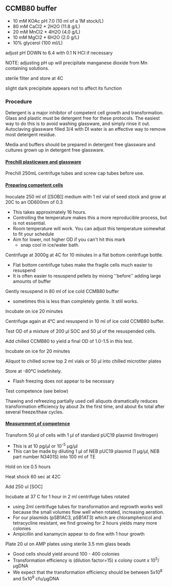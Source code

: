 ## CCMB80 buffer
- 10 mM KOAc pH 7.0 (10 ml of a 1M stock/L)
- 80 mM CaCl2 * 2H2O (11.8 g/L)
- 20 mM MnCl2 * 4H2O (4.0 g/L)
- 10 mM MgCl2 * 6H2O (2.0 g/L)
- 10% glycerol (100 ml/L)

adjust pH DOWN to 6.4 with 0.1 N HCl if necessary

NOTE: adjusting pH up will precipitate manganese dioxide from Mn containing solutions.

sterile filter and store at 4C

slight dark precipitate appears not to affect its function

### Procedure

Detergent is a major inhibitor of competent cell growth and transformation.  Glass and plastic
must be detergent free for these protocols.  The easiest way to do this is to avoid washing
glassware, and simply rinse it out.  Autoclaving glassware filled 3/4 with DI water is an effective
way to remove most detergent residue.  

Media and buffers should be prepared in detergent free glassware and cultures grown up in detergent free glassware.

#### <ins>Prechill plasticware and glassware<ins>
Prechill 250mL centrifuge tubes and screw cap tubes before use.


#### <ins>Preparing competent cells<ins>
Inoculate 250 ml of [[SOB]] medium with 1 ml vial of seed stock and grow at 20C to an OD600nm of 0.3

- This takes approximately 16 hours.
- Controlling the temperature makes this a more reproducible process, but is not essential.
- Room temperature will work.  You can adjust this temperature somewhat to fit your schedule
- Aim for lower, not higher OD if you can't hit this mark
  - snap cool in ice/water bath.

Centrifuge at 3000g at 4C for 10 minutes in a flat bottom centrifuge bottle.
- Flat bottom centrifuge tubes make the fragile cells much easier to resuspend
- It is often easier to resuspend pellets by mixing ''before'' adding large amounts of buffer

Gently resuspend in 80 ml of ice cold CCMB80 buffer
- sometimes this is less than completely gentle.  It still works.

Incubate on ice 20 minutes

Centrifuge again at 4&deg;C and resuspend in 10 ml of ice cold CCMB80 buffer.

Test OD of a mixture of 200 &mu;l SOC and 50 &mu;l of the resuspended cells.

Add chilled CCMB80 to yield a final OD of 1.0-1.5 in this test.  

Incubate on ice for 20 minutes

Aliquot to chilled screw top 2 ml vials or 50 &mu;l into chilled microtiter plates

Store at -80&deg;C indefinitely.
- Flash freezing does not appear to be necessary

Test competence (see below)

Thawing and  refreezing partially used cell aliquots dramatically reduces transformation efficiency by about 3x the first time, and about 6x total after several freeze/thaw cycles.

#### <ins>Measurement of competence<ins>

Transform 50 &mu;l of cells with 1 &mu;l of standard pUC19 plasmid (Invitrogen)
- This is at 10 pg/&mu;l or 10<sup>-5</sup> &mu;g/&mu;l
- This can be made by diluting 1 &mu;l of NEB pUC19 plasmid (1 &mu;g/&mu;l, NEB part number N3401S) into 100 ml of TE

Hold on ice 0.5 hours

Heat shock 60 sec at 42C

Add 250 ul [SOC]

Incubate at 37 C for 1 hour in 2 ml centrifuge tubes rotated
- using 2ml centrifuge tubes for transformation and regrowth works well because the small volumes flow well when rotated, increasing aeration.
- For our plasmids (pSB1AC3, pSB1AT3) which are chloramphenicol and tetracycline resistant, we find growing for 2 hours yields many more colonies
- Ampicillin and kanamycin appear to do fine with 1  hour growth

Plate 20 ul on AMP plates using sterile 3.5 mm glass beads
- Good cells should yield around 100 - 400 colonies
- Transformation efficiency is (dilution factor=15) x colony count x 10<sup>5</sup>/µgDNA
- We expect that the transformation efficiency should be between 5x10<sup>8</sup> and 5x10<sup>9</sup> cfu/µgDNA
